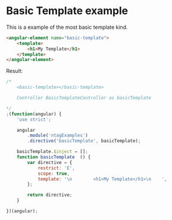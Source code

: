 Basic Template example
======================

This is a example of the most basic template kind.


```html
<angular-element name="basic-template">
    <template>
        <h1>My Template</h1>
    </template>
</angular-element>
```

Result:

```javascript
/*
	<basic-template></basic-template>

	Controller BasicTemplateController as basicTemplate

*/
;(function(angular) {
	'use strict';

	angular
		.module('ntagExamples')
		.directive('basicTemplate', basicTemplate);

	basicTemplate.$inject = [];
	function basicTemplate  () {
		var directive = {
			restrict: 'E',
			scope: true,
			template: '\n        <h1>My Template</h1>\n    ',
		};

		return directive;
	}

})(angular);
```
